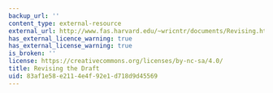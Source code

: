 ```yaml
---
backup_url: ''
content_type: external-resource
external_url: http://www.fas.harvard.edu/~wricntr/documents/Revising.html
has_external_licence_warning: true
has_external_license_warning: true
is_broken: ''
license: https://creativecommons.org/licenses/by-nc-sa/4.0/
title: Revising the Draft
uid: 83af1e58-e211-4e4f-92e1-d718d9d45569
---
```

